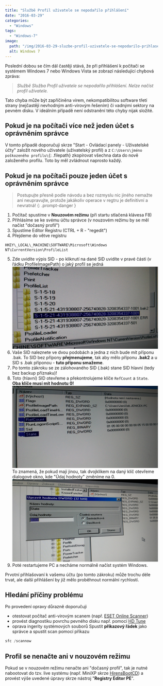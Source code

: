 ```yaml
---
title: "Službě Profil uživatele se nepodařilo přihlášení"
date: "2016-03-29"
categories: 
  - "Windows"
tags: 
  - "Windows-7"
image:
  path: "/img/2016-03-29-sluzbe-profil-uzivatele-se-nepodarilo-prihlaseni/chyba-1.jpg"
  alt: Windows 7
---
```


Poslední dobou se čím dál častěji stává, že při přihlášení k počítači se systémem Windows 7 nebo Windows Vista se zobrazí následující chybová zpráva:

> _Službě Služba Profil uživatele se nepodařilo přihlášení. Nelze načíst profil uživatele._

Tato chyba může být zapříčiněna virem, nekompatibilitou software třetí strany (nejčastěji nevhodným anti-virovým řešením) či vadnými sektory na pevném disku. V ideálním případě není odstranění této chyby nijak složité.

## Pokud je na počítači více než jeden účet s oprávněním správce

V tomto případě doporučuji skrze "Start - Ovládací panely - Uživatelské účty" založit nového uživatele (uživatelský profil) a z `C:\Users\jméno poškozeného profilu\`{: .filepath} zkopírovat všechna data do nově založeného profilu. Toto by měl zvládnout naprosto každý.

## Pokud je na počítači pouze jeden účet s oprávněním správce

> Postupujte přesně podle návodu a bez rozmyslu nic jiného nemažte ani neupravujte, protože jakákoliv operace v regtru je definitivní a nevratná!
{: .prompt-danger }

1. Počítač spustíme v **Nouzovém režimu** (při startu stlačená klávesa F8)
2. Přihlásíme se ke svému účtu správce (v nouzovém režimu by se měl načíst "dočasný profil")
3. Spustíme Editor Registru (CTRL + R - "regedit")
4. Přejdeme do větve registru
```    
HKEY\_LOCAL\_MACHINE\SOFTWARE\Microsoft\Windows NT\CurrentVersion\ProfileList
```    
5. Zde uvidíte výpis SID - po kliknutí na dané SID uvidíte v pravé části (v řádku ProfileImagePath) o jaký profil se jedná 
![reg](/img/2016-03-29-sluzbe-profil-uzivatele-se-nepodarilo-prihlaseni/reg.jpg)
6. Vaše SID naleznete ve dvou podobách a jedna z nich bude mít příponu .bak. To SID bez přípony **přejmenujeme**, tak aby mělo příponu **.bak2** a u SID s .bak příponou - **tuto příponu smažeme**.
7. Po tomto zákroku se ze zálohovaného SID (.bak) stane SID hlavní (tedy bez backup příznaku)!
8. Toto (hlavní) SID otevřeme a překontrolujeme klíče `RefCount` a `State`. **Oba klíče musí mít hodnotu 0!** 
![hodnoty](/img/2016-03-29-sluzbe-profil-uzivatele-se-nepodarilo-prihlaseni/hodnoty.jpg)
   To znamená, že pokud mají jinou, tak dvojklikem na daný klíč otevřeme dialogové okno, kde "Údaj hodnoty" změníme na 0.
![dvojklik](/img/2016-03-29-sluzbe-profil-uzivatele-se-nepodarilo-prihlaseni/dvojklik.jpg)
9. Poté restartujeme PC a necháme normálně načíst systém Windows.

Prvotní přihlašovaní k vašemu účtu (po tomto zákroku) může trochu déle trvat, ale další přihlášení by již mělo proběhnout normální rychlostí.

## Hledání příčiny problému

Po provedení opravy důrazně doporučuji

- otestovat počítač anti-virovým scanem (např. [ESET Online Scanner](https://www.eset.com/cz/online-scanner-popup/))
- provést diagnostiku povrchu pevného disku např. pomocí [HD Tune](https://www.hdtune.com/files/hdtune_255.exe)
- oprava ingerity systémových souborů Spustit **příkazový řádek** jako správce a spustit scan pomocí příkazu 
```powershell
sfc /scannow
```

## Profil se nenačte ani v nouzovém režimu

Pokud se v nouzovém režimu nenačte ani "dočasný profil", tak je nutné nabootovat do tzv. live systému (např. MiniXP skrze [HirensBootCD](https://www.hirensbootcd.org/download/)) a provést výše uvedené úpravy skrze nástroj "**Registry Editor PE**".
